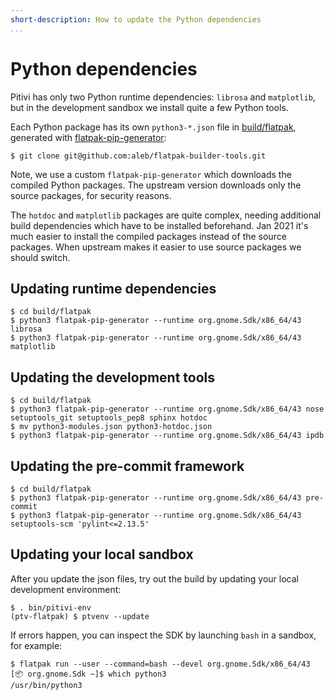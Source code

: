 ```yaml
---
short-description: How to update the Python dependencies
...
```


# Python dependencies

Pitivi has only two Python runtime dependencies: `librosa` and `matplotlib`, but
in the development sandbox we install quite a few Python tools.

Each Python package has its own `python3-*.json` file in
[build/flatpak](https://gitlab.gnome.org/GNOME/pitivi/-/tree/master/build/flatpak),
generated with
[flatpak-pip-generator](https://github.com/aleb/flatpak-builder-tools/tree/master/pip):

```
$ git clone git@github.com:aleb/flatpak-builder-tools.git
```

Note, we use a custom `flatpak-pip-generator` which downloads the compiled
Python packages. The upstream version downloads only the source packages, for
security reasons.

The `hotdoc` and `matplotlib` packages are quite complex, needing additional
build dependencies which have to be installed beforehand. Jan 2021 it's much
easier to install the compiled packages instead of the source packages. When
upstream makes it easier to use source packages we should switch.

## Updating runtime dependencies

```
$ cd build/flatpak
$ python3 flatpak-pip-generator --runtime org.gnome.Sdk/x86_64/43 librosa
$ python3 flatpak-pip-generator --runtime org.gnome.Sdk/x86_64/43 matplotlib
```

## Updating the development tools

```
$ cd build/flatpak
$ python3 flatpak-pip-generator --runtime org.gnome.Sdk/x86_64/43 nose setuptools_git setuptools_pep8 sphinx hotdoc
$ mv python3-modules.json python3-hotdoc.json
$ python3 flatpak-pip-generator --runtime org.gnome.Sdk/x86_64/43 ipdb
```

## Updating the pre-commit framework

```
$ cd build/flatpak
$ python3 flatpak-pip-generator --runtime org.gnome.Sdk/x86_64/43 pre-commit
$ python3 flatpak-pip-generator --runtime org.gnome.Sdk/x86_64/43 setuptools-scm 'pylint<=2.13.5'
```

## Updating your local sandbox

After you update the json files, try out the build by updating your local
development environment:

```
$ . bin/pitivi-env
(ptv-flatpak) $ ptvenv --update
```

If errors happen, you can inspect the SDK by launching `bash` in a sandbox, for
example:

```
$ flatpak run --user --command=bash --devel org.gnome.Sdk/x86_64/43
[📦 org.gnome.Sdk ~]$ which python3
/usr/bin/python3
```

